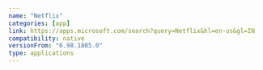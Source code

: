 ```yaml
---
name: "Netflix"
categories: [app]
link: https://apps.microsoft.com/search?query=Netflix&hl=en-us&gl=IN
compatibility: native
versionFrom: "6.98.1805.0"
type: applications
---
```



